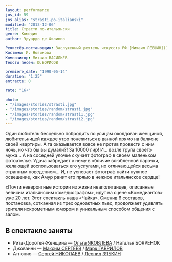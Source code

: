 ```yaml
---
layout: performance
jos_id: 59
jos_alias: "strasti-po-italianski"
modified: "2013-12-06"
title: Страсти по-итальянски
genre: Комедия
author: Эдуардо де Филиппо

Режиссёр-постановщик: Заслуженный деятель искусств РФ [Михаил ЛЕВШИН](153-mihail-levshin.html)
Костюмы: И. Новикова
Композитор: Михаил ВАСИЛЬЕВ
Тексты песен: Ю.БОРИСОВ

premiere_date: "1990-05-14"
duration: "1:25"
entracte: 0

rate: "16+"

photo:
- "/images/stories/strasti.jpg"
- "/images/stories/random/strasti.jpg"
- "/images/stories/random/strasti1.jpg"
- "/images/stories/random/strasti2.jpg"
---
```


Один любитель бесцельно побродить по улицам околдован женщиной, любительницей каждое утро понежиться в ванной прямо на балконе своей квартиры. А та оказывается вовсе не против провести с ним ночь, но что бы вы думали?! За 10000 лир! И… возле трупа своего мужа… А на соседней улочке скучает фотограф в своем маленьком фотоателье. Удача забредает к нему в обличие влюбленной парочки, желающей воспользоваться его услугами, но отличающейся весьма странным поведением… И, не успевает фотограф найти нужное освещение, как Амур ранит его прямо в нежное итальянское сердце!

«Почти невероятные истории из жизни неаполитанцев, описанные великим итальянским комедиографом», идут на сцене «Комедиантов» уже 20 лет. Этот спектакль наша «Чайка». Сменив 6 составов, постановка, сотканная из трех одноактных пьес, продолжает удивлять зрителя искрометным юмором и уникальным способом общения с залом.


## В спектакле заняты

- Рита-Доротея-Женщина — [Ольга ЯКОВЛЕВА](89-olga-yakovleva.html) / Наталья БОЯРЕНОК
- Джованни — [Максим СЕРГЕЕВ](57-maxsim-sergeev.html) / [Марк ГАВРИЛОВ](112-mark-gavrilov.html)
- Атнонио — [Сергей НИКОЛАЕВ](52-sergei-nikolaev.html) / [Леонид ЗЯБКИН](67-leonid-zabkin.html)